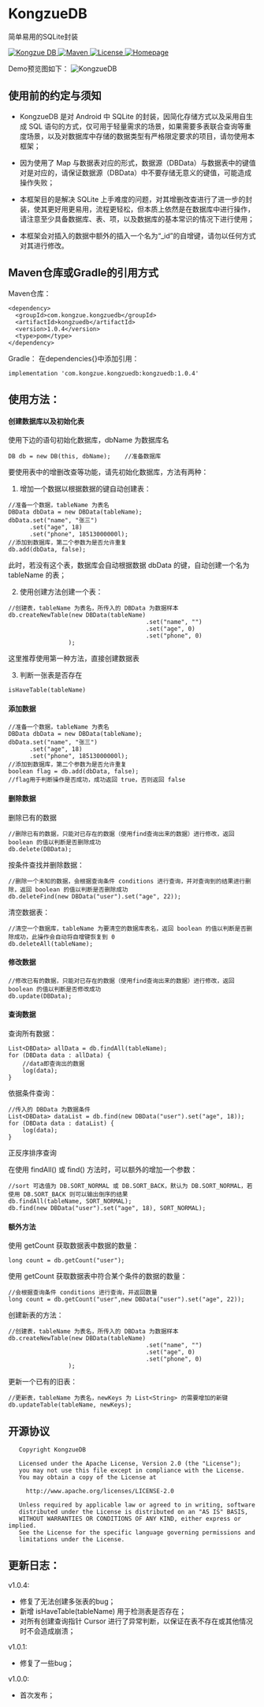 # KongzueDB
简单易用的SQLite封装

<a href="https://github.com/kongzue/DB/">
<img src="https://img.shields.io/badge/Kongzue%20DB-1.0.4-green.svg" alt="Kongzue DB">
</a>
<a href="https://bintray.com/myzchh/maven/KongzueDB/1.0.4/link">
<img src="https://img.shields.io/badge/Maven-1.0.4-blue.svg" alt="Maven">
</a>
<a href="http://www.apache.org/licenses/LICENSE-2.0">
<img src="https://img.shields.io/badge/License-Apache%202.0-red.svg" alt="License">
</a>
<a href="http://www.kongzue.com">
<img src="https://img.shields.io/badge/Homepage-Kongzue.com-brightgreen.svg" alt="Homepage">
</a>

Demo预览图如下：
![KongzueDB](https://github.com/kongzue/Res/raw/master/app/src/main/res/mipmap-xxxhdpi/db.jpg)

## 使用前的约定与须知
- KongzueDB 是对 Android 中 SQLite 的封装，因简化存储方式以及采用自生成 SQL 语句的方式，仅可用于轻量需求的场景，如果需要多表联合查询等重度场景，以及对数据库中存储的数据类型有严格限定要求的项目，请勿使用本框架；

- 因为使用了 Map 与数据表对应的形式，数据源（DBData）与数据表中的键值对是对应的，请保证数据源（DBData）中不要存储无意义的键值，可能造成操作失败；

- 本框架目的是解决 SQLite 上手难度的问题，对其增删改查进行了进一步的封装，使其更好用更易用，流程更轻松，但本质上依然是在数据库中进行操作，请注意至少具备数据库、表、项，以及数据库的基本常识的情况下进行使用；

- 本框架会对插入的数据中额外的插入一个名为“_id”的自增键，请勿以任何方式对其进行修改。

## Maven仓库或Gradle的引用方式
Maven仓库：
```
<dependency>
  <groupId>com.kongzue.kongzuedb</groupId>
  <artifactId>kongzuedb</artifactId>
  <version>1.0.4</version>
  <type>pom</type>
</dependency>
```
Gradle：
在dependencies{}中添加引用：
```
implementation 'com.kongzue.kongzuedb:kongzuedb:1.0.4'
```

## 使用方法：

#### 创建数据库以及初始化表

使用下边的语句初始化数据库，dbName 为数据库名
```
DB db = new DB(this, dbName);    //准备数据库
```

要使用表中的增删改查等功能，请先初始化数据库，方法有两种：

1) 增加一个数据以根据数据的键自动创建表：
```
//准备一个数据，tableName 为表名
DBData dbData = new DBData(tableName);
dbData.set("name", "张三")
      .set("age", 18)
      .set("phone", 18513000000l);
//添加到数据库，第二个参数为是否允许重复
db.add(dbData, false);
```
此时，若没有这个表，数据库会自动根据数据 dbData 的键，自动创建一个名为 tableName 的表；

2) 使用创建方法创建一个表：
```
//创建表，tableName 为表名，所传入的 DBData 为数据样本
db.createNewTable(new DBData(tableName)
                                       .set("name", "")
                                       .set("age", 0)
                                       .set("phone", 0)
                 );
```

这里推荐使用第一种方法，直接创建数据表

3) 判断一张表是否存在
```
isHaveTable(tableName)
```

#### 添加数据
```
//准备一个数据，tableName 为表名
DBData dbData = new DBData(tableName);
dbData.set("name", "张三")
      .set("age", 18)
      .set("phone", 18513000000l);
//添加到数据库，第二个参数为是否允许重复
boolean flag = db.add(dbData, false);
//flag用于判断操作是否成功，成功返回 true，否则返回 false
```

#### 删除数据
删除已有的数据
```
//删除已有的数据，只能对已存在的数据（使用find查询出来的数据）进行修改，返回 boolean 的值以判断是否删除成功
db.delete(DBData);
```

按条件查找并删除数据：
```
//删除一个未知的数据，会根据查询条件 conditions 进行查询，并对查询到的结果进行删除，返回 boolean 的值以判断是否删除成功
db.deleteFind(new DBData("user").set("age", 22));
```

清空数据表：
```
//清空一个数据库，tableName 为要清空的数据库表名，返回 boolean 的值以判断是否删除成功，此操作会自动将自增键恢复到 0
db.deleteAll(tableName);
```

#### 修改数据
```
//修改已有的数据，只能对已存在的数据（使用find查询出来的数据）进行修改，返回 boolean 的值以判断是否修改成功
db.update(DBData);
```

#### 查询数据
查询所有数据：
```
List<DBData> allData = db.findAll(tableName);
for (DBData data : allData) {
    //data即查询出的数据
    log(data);
}
```

依据条件查询：
```
//传入的 DBData 为数据条件
List<DBData> dataList = db.find(new DBData("user").set("age", 18));
for (DBData data : dataList) {
    log(data);
}
```

正反序排序查询

在使用 findAll() 或 find() 方法时，可以额外的增加一个参数：
```
//sort 可选值为 DB.SORT_NORMAL 或 DB.SORT_BACK，默认为 DB.SORT_NORMAL，若使用 DB.SORT_BACK 则可以输出倒序的结果
db.findAll(tableName, SORT_NORMAL);
db.find(new DBData("user").set("age", 18), SORT_NORMAL);
```

#### 额外方法
使用 getCount 获取数据表中数据的数量：
```
long count = db.getCount("user");
```

使用 getCount 获取数据表中符合某个条件的数据的数量：
```
//会根据查询条件 conditions 进行查询，并返回数量
long count = db.getCount("user",new DBData("user").set("age", 22));
```

创建新表的方法：
```
//创建表，tableName 为表名，所传入的 DBData 为数据样本
db.createNewTable(new DBData(tableName)
                                       .set("name", "")
                                       .set("age", 0)
                                       .set("phone", 0)
                 );
```

更新一个已有的旧表：
```
//更新表，tableName 为表名，newKeys 为 List<String> 的需要增加的新键
db.updateTable(tableName, newKeys);
```

## 开源协议
```
   Copyright KongzueDB

   Licensed under the Apache License, Version 2.0 (the "License");
   you may not use this file except in compliance with the License.
   You may obtain a copy of the License at

     http://www.apache.org/licenses/LICENSE-2.0

   Unless required by applicable law or agreed to in writing, software
   distributed under the License is distributed on an "AS IS" BASIS,
   WITHOUT WARRANTIES OR CONDITIONS OF ANY KIND, either express or implied.
   See the License for the specific language governing permissions and
   limitations under the License.
```

## 更新日志：
v1.0.4:
- 修复了无法创建多张表的bug；
- 新增 isHaveTable(tableName) 用于检测表是否存在；
- 对所有创建查询指针 Cursor 进行了异常判断，以保证在表不存在或其他情况时不会造成崩溃；

v1.0.1:
- 修复了一些bug；

v1.0.0:
- 首次发布；